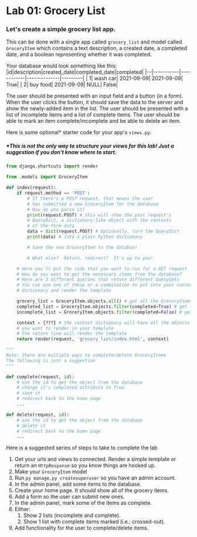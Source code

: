 # Lab 01: Grocery List

### Let's create a simple grocery list app. 

This can be done with a single app called `grocery_list` and model called `GroceryItem` which contains a text description, a created date, a completed date, and a boolean representing whether it was completed.

Your database would look something like this:
|id|description|created_date|completed_date|completed|
|--|-----------|------------|--------------|---------|
| 1|   wash car|  2021-09-09|    2021-09-09|     True|
| 2|   buy food|  2021-09-09|          NULL|     False|

The user should be presented with an input field and a button (in a form). When the user clicks the button, it should save the data to the server and show the newly-added item in the list. The user should be presented with a list of incomplete items and a list of complete items. The user should be able to mark an item complete/incomplete and be able to delete an item.

Here is some optional* starter code for your app's `views.py`:

##### *This is not the only way to structure your views for this lab!  Just a suggestion if you don't know where to start.

```py
from django.shortcuts import render

from .models import GroceryItem

def index(request):
	if request.method == 'POST':
		# If there's a POST request, that means the user
		# has submitted a new GroceryItem for the database
		# How do you parse it?
		print(request.POST) # this will show the post request's
		# QueryDict, a dictionary-like object with the contents
		# of the form data
		data = dict(request.POST) # Optionally, turn the QueryDict
		print(data) # into a plain Python dictionary

		# Save the new GroceryItem to the databse!

		# What else?  Return, redirect?  It's up to you!

	# Here you'll put the code that you want to run for a GET request
	# How do you want to get the necessary items from the database?
	# Here are 3 different queries that return different QuerySets
	# You can use one of these or a combination to put into your context
	# dictionary and render the template

	grocery_list = GroceryItem.objects.all() # get all the GroceryItems
	completed_list = GroceryItem.objects.filter(completed=True) # get the completed GroceryItems
	incomplete_list = GroceryItem.objects.filter(completed=False) # get the completed GroceryItems

	context = {???} # the context dictionary will have all the objects
	# you want to render in your template
	# the return line will render the template
	return render(request, 'grocery_list/index.html', context)

"""
Note: there are multiple ways to complete/delete GroceryItems
The following is just a suggestion
"""

def complete(request, id):
	# use the id to get the object from the database
	# change it's completed attribute to True
	# save it
	# redirect back to the home page
	...

def delete(request, id):
	# use the id to get the object from the database
	# delete it
	# redirect back to the home page
	...

```

Here is a suggested series of steps to take to complete the lab

1. Get your urls and views to connected.  Render a simple template or return an `HttpResponse` so you know things are hooked up.
2. Make your `GroceryItem` model
3. Run `py manage.py createsuperuser` so you have an admin account.
4. In the admin panel, add some items to the database.
5. Create your home page.  It should show all of the grocery items.
6. Add a form so the user can submit new ones.
7. In the admin panel, mark some of the items as complete.
8. Either:
	1. Show 2 lists (incomplete and complete).
	2. Show 1 list with complete items marked (i.e.: crossed-out).
9. Add functionality for the user to complete/delete items.